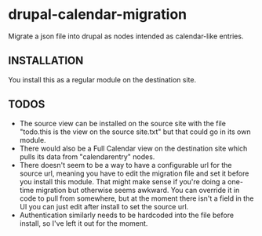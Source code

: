 # drupal-calendar-migration
Migrate a json file into drupal as nodes intended as calendar-like entries.

## INSTALLATION

You install this as a regular module on the destination site.

## TODOS

* The source view can be installed on the source site with the file "todo.this is the view on the source site.txt" but that could go in its own module.
* There would also be a Full Calendar view on the destination site which pulls its data from "calendarentry" nodes.
* There doesn't seem to be a way to have a configurable url for the source url, meaning you have to edit the migration file and set it before you install this module. That might make sense if you're doing a one-time migration but otherwise seems awkward. You can override it in code to pull from somewhere, but at the moment there isn't a field in the UI you can just edit after install to set the source url.
* Authentication similarly needs to be hardcoded into the file before install, so I've left it out for the moment.
